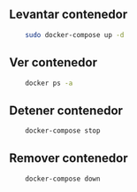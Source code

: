 ## Levantar contenedor
```bash
    sudo docker-compose up -d
```

## Ver contenedor
```bash
    docker ps -a
```

## Detener contenedor
```bash
    docker-compose stop
```
## Remover contenedor
```bash
    docker-compose down
```
